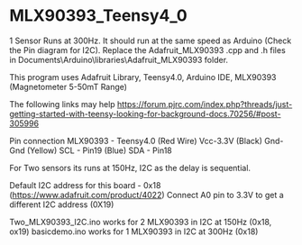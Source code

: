 # MLX90393_Teensy4_0
1 Sensor Runs at 300Hz. It should run at the same speed as Arduino (Check the Pin diagram for I2C).
Replace the Adafruit_MLX90393 .cpp and .h files in Documents\Arduino\libraries\Adafruit_MLX90393 folder.

This program uses Adafruit Library, Teensy4.0, Arduino IDE, MLX90393 (Magnetometer 5-50mT Range)

The following links may help
https://forum.pjrc.com/index.php?threads/just-getting-started-with-teensy-looking-for-background-docs.70256/#post-305996

Pin connection
MLX90393 - Teensy4.0
(Red Wire)    Vcc-3.3V
(Black)       Gnd-Gnd
(Yellow)      SCL - Pin19
(Blue)        SDA - Pin18

For Two sensors its runs at 150Hz, I2C as the delay is sequential.

Default I2C address for this board - 0x18 (https://www.adafruit.com/product/4022)
Connect A0 pin to 3.3V to get a different I2C address (0X19)

Two_MLX90393_I2C.ino works for 2 MLX90393 in I2C at 150Hz (0x18, ox19)
basicdemo.ino works for 1 MLX90393 in I2C at 300Hz (0x18)
